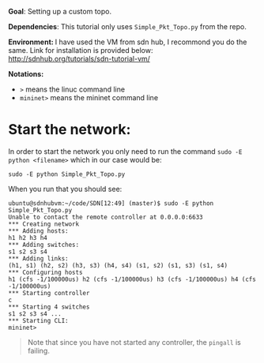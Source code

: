 <b>Goal</b>: Setting up a custom topo. 

<b>Dependencies</b>: This tutorial only uses `Simple_Pkt_Topo.py` from the repo.

<b>Environment: </b> I have used the VM from sdn hub, I recommond you do the same. Link for installation is provided below: http://sdnhub.org/tutorials/sdn-tutorial-vm/

<b>Notations: </b>
 - `>` means the linuc command line <br>
 - `mininet>` means the mininet command line

# Start the network: 
In order to start the network you only need to run the command `sudo -E python <filename>`
which in our case would be:
```
sudo -E python Simple_Pkt_Topo.py
```
When you run that you should see: 

```
ubuntu@sdnhubvm:~/code/SDN[12:49] (master)$ sudo -E python Simple_Pkt_Topo.py 
Unable to contact the remote controller at 0.0.0.0:6633
*** Creating network
*** Adding hosts:
h1 h2 h3 h4 
*** Adding switches:
s1 s2 s3 s4 
*** Adding links:
(h1, s1) (h2, s2) (h3, s3) (h4, s4) (s1, s2) (s1, s3) (s1, s4) 
*** Configuring hosts
h1 (cfs -1/100000us) h2 (cfs -1/100000us) h3 (cfs -1/100000us) h4 (cfs -1/100000us) 
*** Starting controller
c 
*** Starting 4 switches
s1 s2 s3 s4 ...
*** Starting CLI:
mininet> 

```
> Note that since you have not started any controller, the `pingall` is failing. 

